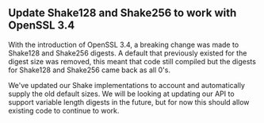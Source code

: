## Update Shake128 and Shake256 to work with OpenSSL 3.4

With the introduction of OpenSSL 3.4, a breaking change was made to Shake128 and Shake256 digests. A default that previously existed for the digest size was removed, this meant that code still compiled but the digests for Shake128 and Shake256 came back as all 0's.

We've updated our Shake implementations to account and automatically supply the old default sizes. We will be looking at updating our API to support variable length digests in the future, but for now this should allow existing code to continue to work.
